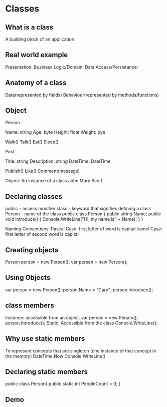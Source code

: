 # Classes
##  What is a class
A building block of an application
## Real world example 
Presentation:
Business Logic/Domain:
Data Access/Persistance:
## Anatomy of a class
Data(represented by fields)
Behaviour(represented by methods/functions)
## Object
Person
<!-- Attributes -->
Name: string
Age: byte
Height: float
Weight: bye
<!-- Class Methods -->
Walk()
Talk()
Eat()
Sleep()

Post
<!-- Attributes/Fields -->
Title: string
Description: string
DateTime: DateTime
<!-- Methods -->
Publish()
Like()
Comment(message)

Object: An instance of a class
John
Mary
Scott
## Declaring classes
public - access modifier
class - keyword that signifies defining a class
Person - name of the class
public class Person {
    public string Name; <!--should use private, public is bad practice-->
    <!-- access notifier, return type and an identifier-->
    public void Introduce() { <!--Method-->
        Console.WriteLine("Hi, my name is" + Name);
    }
}

Naming Conventions:
Pascal Case: first letter of word is capital 
camel Case:  first letter of second word is capital
## Creating objects
Person person = new Person();
var person = new Person();
## Using Objects
<!-- access methods and attributes using dot notation-->
var person = new Person();
person.Name = "Gary";
person.Introduce();
## class members
Instance: accessible from an object.
    var person = new Person();
    person.Introduce();
Static: Accessible from the class
    Console.WriteLine();
    <!-- Console is a class, and WriteLine is a method -->
## Why use static members
To represent concepts that are singleton (one instance of that concept in the memory)
DateTime.Now <!--shouldnt be other places in the memory where different objects are telling you current DateTime is a different value  -->
Console.WriteLine()
## Declaring static members
public class Person{
    <!-- use static mon any members of a class -->
    public static int PeopleCount = 0;
}
##  Demo

